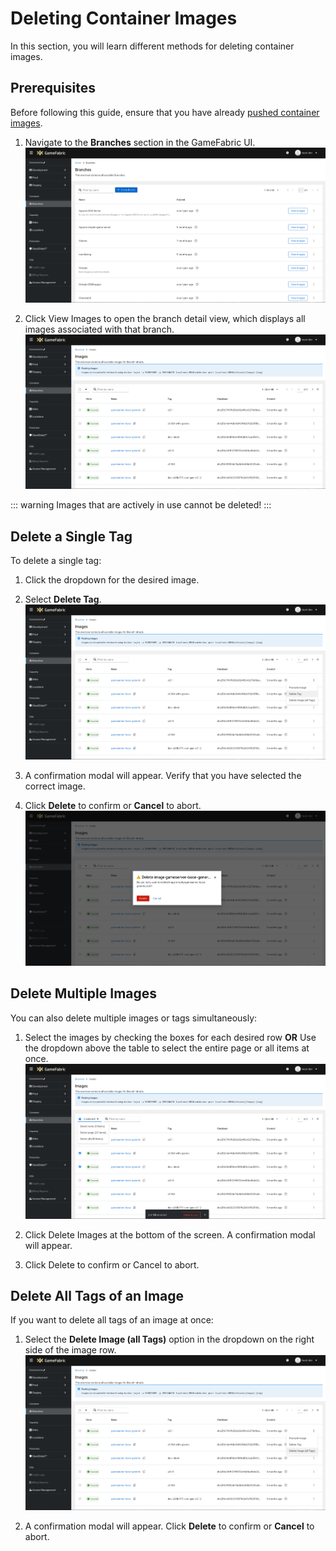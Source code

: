 # Deleting Container Images

In this section, you will learn different methods for deleting container images.

## Prerequisites

Before following this guide, ensure that you have already [pushed container images](pushing-container-images.md).

1. Navigate to the **Branches** section in the GameFabric UI. 
![GUI_branches_overview.png](images/branches/GUI_branches_overview.png)

2. Click View Images to open the branch detail view, which displays all images associated with that branch.
![GUI_images_view.png](images/branches/GUI_images_view.png)

::: warning
Images that are actively in use cannot be deleted!
:::

## Delete a Single Tag
To delete a single tag:
1. Click the dropdown for the desired image.
2. Select **Delete Tag**.
![GUI_delete_tag_dropdown.png](images/branches/GUI_delete_tag_dropdown.png)

3. A confirmation modal will appear. Verify that you have selected the correct image.
4. Click **Delete** to confirm or **Cancel** to abort.
![GUI_delete_tag_modal.png](images/branches/GUI_delete_tag_modal.png)

## Delete Multiple Images
You can also delete multiple images or tags simultaneously:
1. Select the images by checking the boxes for each desired row **OR** Use the dropdown above the table to select the entire page or all items at once.
![GUI_delete_multiple_selection.png](images/branches/GUI_delete_multiple_selection.png)

2. Click Delete Images at the bottom of the screen. A confirmation modal will appear.
3. Click Delete to confirm or Cancel to abort.

## Delete All Tags of an Image
If you want to delete all tags of an image at once:
1. Select the **Delete Image (all Tags)** option in the dropdown on the right side of the image row.
![GUI_delete_all_tags.png](images/branches/GUI_delete_all_tags.png)

2. A confirmation modal will appear. Click **Delete** to confirm or **Cancel** to abort.

